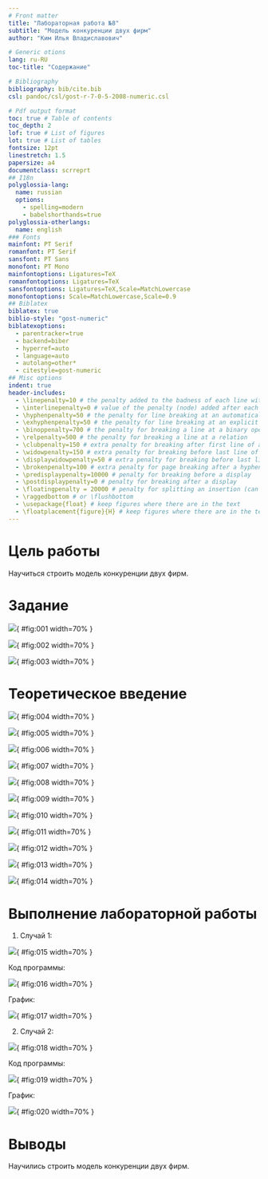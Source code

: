 ```yaml
---
# Front matter
title: "Лабораторная работа №8"
subtitle: "Модель конкуренции двух фирм"
author: "Ким Илья Владиславович"

# Generic otions
lang: ru-RU
toc-title: "Содержание"

# Bibliography
bibliography: bib/cite.bib
csl: pandoc/csl/gost-r-7-0-5-2008-numeric.csl

# Pdf output format
toc: true # Table of contents
toc_depth: 2
lof: true # List of figures
lot: true # List of tables
fontsize: 12pt
linestretch: 1.5
papersize: a4
documentclass: scrreprt
## I18n
polyglossia-lang:
  name: russian
  options:
	- spelling=modern
	- babelshorthands=true
polyglossia-otherlangs:
  name: english
### Fonts
mainfont: PT Serif
romanfont: PT Serif
sansfont: PT Sans
monofont: PT Mono
mainfontoptions: Ligatures=TeX
romanfontoptions: Ligatures=TeX
sansfontoptions: Ligatures=TeX,Scale=MatchLowercase
monofontoptions: Scale=MatchLowercase,Scale=0.9
## Biblatex
biblatex: true
biblio-style: "gost-numeric"
biblatexoptions:
  - parentracker=true
  - backend=biber
  - hyperref=auto
  - language=auto
  - autolang=other*
  - citestyle=gost-numeric
## Misc options
indent: true
header-includes:
  - \linepenalty=10 # the penalty added to the badness of each line within a paragraph (no associated penalty node) Increasing the value makes tex try to have fewer lines in the paragraph.
  - \interlinepenalty=0 # value of the penalty (node) added after each line of a paragraph.
  - \hyphenpenalty=50 # the penalty for line breaking at an automatically inserted hyphen
  - \exhyphenpenalty=50 # the penalty for line breaking at an explicit hyphen
  - \binoppenalty=700 # the penalty for breaking a line at a binary operator
  - \relpenalty=500 # the penalty for breaking a line at a relation
  - \clubpenalty=150 # extra penalty for breaking after first line of a paragraph
  - \widowpenalty=150 # extra penalty for breaking before last line of a paragraph
  - \displaywidowpenalty=50 # extra penalty for breaking before last line before a display math
  - \brokenpenalty=100 # extra penalty for page breaking after a hyphenated line
  - \predisplaypenalty=10000 # penalty for breaking before a display
  - \postdisplaypenalty=0 # penalty for breaking after a display
  - \floatingpenalty = 20000 # penalty for splitting an insertion (can only be split footnote in standard LaTeX)
  - \raggedbottom # or \flushbottom
  - \usepackage{float} # keep figures where there are in the text
  - \floatplacement{figure}{H} # keep figures where there are in the text
---
```


# Цель работы

Научиться строить модель конкуренции двух фирм.

# Задание

![](image/1.jpg){ #fig:001 width=70% }

![](image/2.jpg){ #fig:002 width=70% }

![](image/3.jpg){ #fig:003 width=70% }

# Теоретическое введение

![](image/4.jpg){ #fig:004 width=70% }

![](image/5.jpg){ #fig:005 width=70% }

![](image/6.jpg){ #fig:006 width=70% }

![](image/7.jpg){ #fig:007 width=70% }

![](image/8.jpg){ #fig:008 width=70% }

![](image/9.jpg){ #fig:009 width=70% }

![](image/10.jpg){ #fig:010 width=70% }

![](image/11.jpg){ #fig:011 width=70% }

![](image/12.jpg){ #fig:012 width=70% }

![](image/13.jpg){ #fig:013 width=70% }

![](image/14.jpg){ #fig:014 width=70% }

# Выполнение лабораторной работы

1. Случай 1:

![](image/15.jpg){ #fig:015 width=70% }

Код программы: 

![](image/16.jpg){ #fig:016 width=70% }

График:

![](image/17.jpg){ #fig:017 width=70% }

2. Случай 2:

![](image/18.jpg){ #fig:018 width=70% }

Код программы:

![](image/19.jpg){ #fig:019 width=70% }

График:

![](image/20.jpg){ #fig:020 width=70% }

# Выводы

Научились строить модель конкуренции двух фирм.

